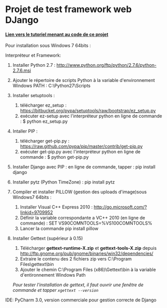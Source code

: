 Projet de test framework web DJango
======

#### [Lien vers le tutoriel menant au code de ce projet](http://fr.openclassrooms.com/informatique/cours/developpez-votre-site-web-avec-le-framework-django)

Pour installation sous Windows 7 64bits : 

Interpréteur et Framework:

1. Installer Python 2.7 : http://www.python.org/ftp/python/2.7.6/python-2.7.6.msi
2. Ajouter le répertoire de scripts Python à la variable d'environnement Windows PATH : C:\Python27\Scripts 
3. Installer setuptools : 
    1. télécharger ez_setup : https://bitbucket.org/pypa/setuptools/raw/bootstrap/ez_setup.py
    2. exécuter ez-setup avec l'interpréteur python en ligne de commande : $ python ez_setup.py
4. Intaller PIP : 
    1. télécharger get-pip.py : https://raw.github.com/pypa/pip/master/contrib/get-pip.py
    2. exécuter get-pip.py avec l'interpréteur python en ligne de commande : $ python get-pip.py
5. Installer Django avec PIP : en ligne de commande, tapper : pip install django
6. Installer pytz (Python TimeZone) : pip install pytz
7. Compiler et installer PILLOW (gestion des uploads d'image)sous Windows7 64bits :  
    1. Installer Visual C++ Express 2010 : http://go.microsoft.com/?linkid=9709952
    2. Définir la variable correspondante a VC++ 2010 (en ligne de commande) : SET VS90COMNTOOLS=%VS100COMNTOOLS%
    3. Lancer la commande pip install pillow
8. Installer Gettext (supérieur à 0.15)
    1. Télécharger **gettext-runtime-X.zip** et **gettext-tools-X.zip** depuis http://ftp.gnome.org/pub/gnome/binaries/win32/dependencies/
    2. Extraire le contenu des 2 fichiers zip vers C:\Program Files\gettext\bin
    3. Ajouter le chemin C:\Program Files (x86)\Gettext\bin à la variable d'entironnement Windows Path
    
    *Pour tester l'installation de gettext, il faut ouvrir une fenêtre de commande et tapper `xgettext --version`*
    
IDE: PyCharm 3.0, version commerciale pour gestion correcte de Django 
